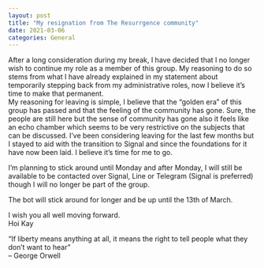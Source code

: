 ```yaml
---
layout: post
title: "My resignation from The Resurrgence community"
date: 2021-03-06
categories: General
---
```

After a long consideration during my break, I have decided that I no longer wish to continue my role as a member of this group. My reasoning to do so stems from what I have already explained in my statement about temporarily stepping back from my administrative roles, now I believe it’s time to make that permanent.  <br>
My reasoning for leaving is simple, I believe that the “golden era” of this group has passed and that the feeling of the community has gone. Sure, the people are still here but the sense of community has gone also it feels like an echo chamber which seems to be very restrictive on the subjects that can be discussed.
I’ve been considering leaving for the last few months but I stayed to aid with the transition to Signal and since the foundations for it have now been laid. I believe it’s time for me to go.<br>

I’m planning to stick around until Monday and after Monday, I will still be available to be contacted over Signal, Line or Telegram (Signal is preferred) though I will no longer be part of the group.<br>

The bot will stick around for longer and be up until the 13th of March.

I wish you all well moving forward.<br>
Hoi Kay<br>


“If liberty means anything at all, it means the right to tell people what they don’t want to hear”  <br>
 – George Orwell
